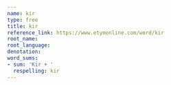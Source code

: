 ```yaml
---
name: kir
type: free
title: kir
reference_link: https://www.etymonline.com/word/kir
root_name: 
root_language: 
denotation: 
word_sums:
- sum: 'Kir + '
  respelling: kir
---
```

